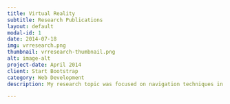 ```yaml
---
title: Virtual Reality
subtitle: Research Publications
layout: default
modal-id: 1
date: 2014-07-18
img: vrresearch.png
thumbnail: vrresearch-thumbnail.png
alt: image-alt
project-date: April 2014
client: Start Bootstrap
category: Web Development
description: My research topic was focused on navigation techniques in virtual reality (VR), such as redirected walking.<br><br></p><h4>· Infinite Virtual Space Exploration Using Space Tiling and Perceivable Reset at Fixed Positions [pdf], [Video]</h4><p><br><br>Reset-at-Fixed-Positions (RFP) eliminated abrupt reorientation tasks which annoy VR users by fixing the reset position. Using our method, the VR user can walk without sudden reorientation tasks and freely trigger the reset. RFP achieved lower motion sickness, negative affect, state anxiety, and a higher sense of immersion and presence than existing gain-based redirection methods.

---
```

